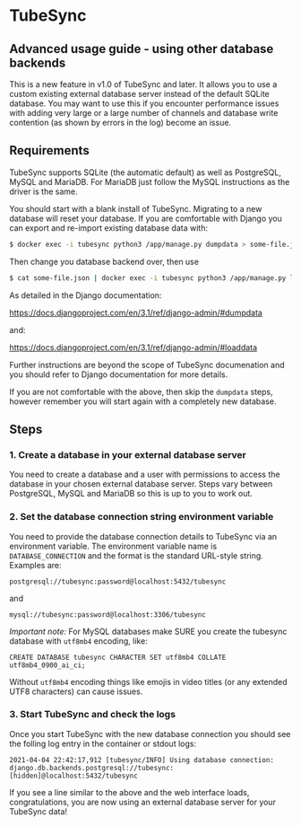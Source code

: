 # TubeSync

## Advanced usage guide - using other database backends

This is a new feature in v1.0 of TubeSync and later. It allows you to use a custom
existing external database server instead of the default SQLite database. You may want
to use this if you encounter performance issues with adding very large or a large
number of channels and database write contention (as shown by errors in the log)
become an issue.

## Requirements

TubeSync supports SQLite (the automatic default) as well as PostgreSQL, MySQL and
MariaDB. For MariaDB just follow the MySQL instructions as the driver is the same.

You should start with a blank install of TubeSync. Migrating to a new database will
reset your database. If you are comfortable with Django you can export and re-import
existing database data with:

```bash
$ docker exec -i tubesync python3 /app/manage.py dumpdata > some-file.json
```

Then change you database backend over, then use

```bash
$ cat some-file.json | docker exec -i tubesync python3 /app/manage.py loaddata --format=json -
```

As detailed in the Django documentation:

https://docs.djangoproject.com/en/3.1/ref/django-admin/#dumpdata

and:

https://docs.djangoproject.com/en/3.1/ref/django-admin/#loaddata

Further instructions are beyond the scope of TubeSync documenation and you should refer
to Django documentation for more details.

If you are not comfortable with the above, then skip the `dumpdata` steps, however
remember you will start again with a completely new database.

## Steps

### 1. Create a database in your external database server

You need to create a database and a user with permissions to access the database in
your chosen external database server. Steps vary between PostgreSQL, MySQL and MariaDB
so this is up to you to work out.

### 2. Set the database connection string environment variable

You need to provide the database connection details to TubeSync via an environment
variable. The environment variable name is `DATABASE_CONNECTION` and the format is the
standard URL-style string. Examples are:

`postgresql://tubesync:password@localhost:5432/tubesync`

and

`mysql://tubesync:password@localhost:3306/tubesync`

*Important note:* For MySQL databases make SURE you create the tubesync database with
`utf8mb4` encoding, like:

`CREATE DATABASE tubesync CHARACTER SET utf8mb4 COLLATE utf8mb4_0900_ai_ci;`

Without `utf8mb4` encoding things like emojis in video titles (or any extended UTF8
characters) can cause issues.

### 3. Start TubeSync and check the logs

Once you start TubeSync with the new database connection you should see the folling log
entry in the container or stdout logs:

`2021-04-04 22:42:17,912 [tubesync/INFO] Using database connection: django.db.backends.postgresql://tubesync:[hidden]@localhost:5432/tubesync`

If you see a line similar to the above and the web interface loads, congratulations,
you are now using an external database server for your TubeSync data!
